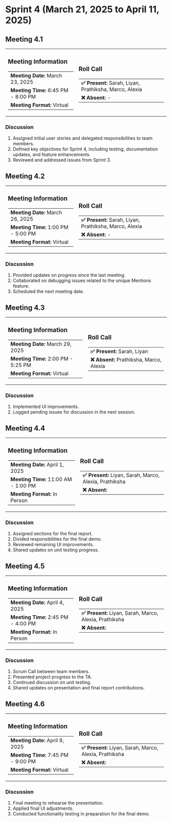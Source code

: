 # Sprint 4 (March 21, 2025 to April 11, 2025)

## Meeting 4.1

<table>
  <tr>
    <td>

### Meeting Information
<table>
  <tr>
    <td><strong>Meeting Date:</strong> March 23, 2025</td>
  </tr>
  <tr>
    <td><strong>Meeting Time:</strong> 6:45 PM - 8:00 PM</td>
  </tr>
  <tr>
    <td><strong>Meeting Format:</strong> Virtual </td>
  </tr>
</table>

  </td>
  <td>

### Roll Call
<table>
  <tr>
    <td><strong>✅ Present:</strong> Sarah, Liyan, Prathiksha, Marco, Alexia</td>
  </tr>
  <tr>
    <td><strong>❌ Absent: </strong> -</td>
  </tr>
</table>

  </td>
  </tr>
</table>

### Discussion

1. Assigned initial user stories and delegated responsibilities to team members.
2. Defined key objectives for Sprint 4, including testing, documentation updates, and feature enhancements.
3. Reviewed and addressed issues from Sprint 3.

## Meeting 4.2

<table>
  <tr>
    <td>

### Meeting Information
<table>
  <tr>
    <td><strong>Meeting Date:</strong> March 26, 2025</td>
  </tr>
  <tr>
    <td><strong>Meeting Time:</strong> 1:00 PM - 5:00 PM</td>
  </tr>
  <tr>
    <td><strong>Meeting Format:</strong> Virtual</td>
  </tr>
</table>

  </td>
  <td>

### Roll Call
<table>
  <tr>
    <td><strong>✅ Present:</strong> Sarah, Liyan, Prathiksha, Marco, Alexia</td>
  </tr>
  <tr>
    <td><strong>❌ Absent: </strong> -</td>
  </tr>
</table>

  </td>
  </tr>
</table>

### Discussion
1. Provided updates on progress since the last meeting.
2. Collaborated on debugging issues related to the unique Mentions feature.
3. Scheduled the next meeting date.

## Meeting 4.3

<table>
  <tr>
    <td>

### Meeting Information
<table>
  <tr>
    <td><strong>Meeting Date:</strong> March 29, 2025</td>
  </tr>
  <tr>
    <td><strong>Meeting Time:</strong> 2:00 PM - 5:25 PM</td>
  </tr>
  <tr>
    <td><strong>Meeting Format:</strong> Virtual</td>
  </tr>
</table>

  </td>
  <td>

### Roll Call
<table>
  <tr>
    <td><strong>✅ Present:</strong> Sarah, Liyan</td>
  </tr>
  <tr>
    <td><strong>❌ Absent: </strong> Prathiksha, Marco, Alexia</td>
  </tr>
</table>

  </td>
  </tr>
</table>

### Discussion
1. Implemented UI improvements.
2. Logged pending issues for discussion in the next session.


## Meeting 4.4

<table>
  <tr>
    <td>

### Meeting Information
<table>
  <tr>
    <td><strong>Meeting Date:</strong> April 1, 2025</td>
  </tr>
  <tr>
    <td><strong>Meeting Time:</strong> 11:00 AM - 1:00 PM</td>
  </tr>
  <tr>
    <td><strong>Meeting Format:</strong> In Person</td>
  </tr>
</table>

  </td>
  <td>

### Roll Call
<table>
  <tr>
    <td><strong>✅ Present:</strong> Liyan, Sarah, Marco, Alexia, Prathiksha</td>
  </tr>
  <tr>
    <td><strong>❌ Absent: </strong> </td>
  </tr>
</table>

  </td>
  </tr>
</table>

### Discussion
1. Assigned sections for the final report.
2. Divided responsibilities for the final demo.
3. Reviewed remaining UI improvements.
4. Shared updates on unit testing progress.

## Meeting 4.5

<table>
  <tr>
    <td>

### Meeting Information
<table>
  <tr>
    <td><strong>Meeting Date:</strong> April 4, 2025</td>
  </tr>
  <tr>
    <td><strong>Meeting Time:</strong> 2:45 PM - 4:00 PM</td>
  </tr>
  <tr>
    <td><strong>Meeting Format:</strong> In Person</td>
  </tr>
</table>

  </td>
  <td>

### Roll Call
<table>
  <tr>
    <td><strong>✅ Present:</strong> Liyan, Sarah, Marco, Alexia, Prathiksha</td>
  </tr>
  <tr>
    <td><strong>❌ Absent: </strong> </td>
  </tr>
</table>

  </td>
  </tr>
</table>

### Discussion
1. Scrum Call between team members.
2. Presented project progress to the TA.
3. Continued discussion on unit testing.
4. Shared updates on presentation and final report contributions.

## Meeting 4.6

<table>
  <tr>
    <td>

### Meeting Information
<table>
  <tr>
    <td><strong>Meeting Date:</strong> April 9, 2025</td>
  </tr>
  <tr>
    <td><strong>Meeting Time:</strong> 7:45 PM - 9:00 PM</td>
  </tr>
  <tr>
    <td><strong>Meeting Format:</strong> Virtual</td>
  </tr>
</table>

  </td>
  <td>

### Roll Call
<table>
  <tr>
    <td><strong>✅ Present:</strong> Liyan, Sarah, Marco, Alexia, Prathiksha</td>
  </tr>
  <tr>
    <td><strong>❌ Absent: </strong> </td>
  </tr>
</table>

  </td>
  </tr>
</table>

### Discussion

1. Final meeting to rehearse the presentation.
2. Applied final UI adjustments.
3. Conducted functionality testing in preparation for the final demo.


